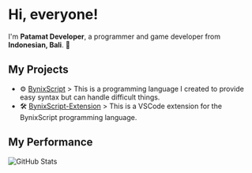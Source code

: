# Hi, everyone!
I'm **Patamat Developer**, a programmer and game developer from **Indonesian, Bali**. 👏

## My Projects
- ⚙ [BynixScript](https://www.github.com/UngGas-Studio/BynixScript) > This is a programming language I created to provide easy syntax but can handle difficult things.
- 🛠 [BynixScript-Extension](https://www.github.com/UngGas-Studio/BynixScript-Extension) > This is a VSCode extension for the BynixScript programming language.
## My Performance
![GitHub Stats](https://github-readme-stats.vercel.app/api?username=Claycuy&show_icons=true)
<!---
claycuy/claycuy is a ✨ special ✨ repository because its `README.md` (this file) appears on your GitHub profile.
You can click the Preview link to take a look at your changes.
--->
